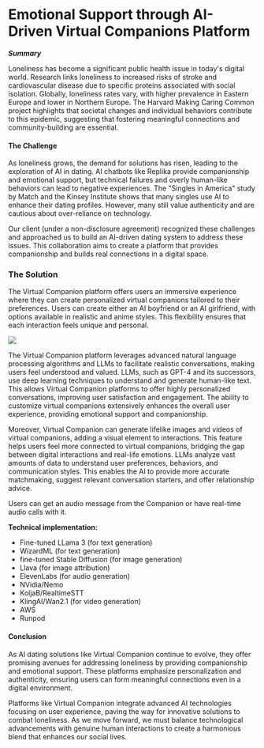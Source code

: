 # Emotional Support through AI-Driven Virtual Companions Platform

**_Summary_**

Loneliness has become a significant public health issue in today's digital world. Research links loneliness to increased risks of stroke and cardiovascular disease due to specific proteins associated with social isolation. Globally, loneliness rates vary, with higher prevalence in Eastern Europe and lower in Northern Europe. The Harvard Making Caring Common project highlights that societal changes and individual behaviors contribute to this epidemic, suggesting that fostering meaningful connections and community-building are essential.

#### The Challenge

As loneliness grows, the demand for solutions has risen, leading to the exploration of AI in dating. AI chatbots like Replika provide companionship and emotional support, but technical failures and overly human-like behaviors can lead to negative experiences. The "Singles in America" study by Match and the Kinsey Institute shows that many singles use AI to enhance their dating profiles. However, many still value authenticity and are cautious about over-reliance on technology.

  

Our client (under a non-disclosure agreement) recognized these challenges and approached us to build an AI-driven dating system to address these issues. This collaboration aims to create a platform that provides companionship and builds real connections in a digital space.

### The Solution

The Virtual Companion platform offers users an immersive experience where they can create personalized virtual companions tailored to their preferences. Users can create either an AI boyfriend or an AI girlfriend, with options available in realistic and anime styles. This flexibility ensures that each interaction feels unique and personal.

![](https://devrain.blob.core.windows.net/cases/case_image_49dab0c0.png)

The Virtual Companion platform leverages advanced natural language processing algorithms and LLMs to facilitate realistic conversations, making users feel understood and valued. LLMs, such as GPT-4 and its successors, use deep learning techniques to understand and generate human-like text. This allows Virtual Companion platforms to offer highly personalized conversations, improving user satisfaction and engagement. The ability to customize virtual companions extensively enhances the overall user experience, providing emotional support and companionship.

  

Moreover, Virtual Companion can generate lifelike images and videos of virtual companions, adding a visual element to interactions. This feature helps users feel more connected to virtual companions, bridging the gap between digital interactions and real-life emotions. LLMs analyze vast amounts of data to understand user preferences, behaviors, and communication styles. This enables the AI to provide more accurate matchmaking, suggest relevant conversation starters, and offer relationship advice.

  

Users can get an audio message from the Companion or have real-time audio calls with it.

  

**Technical implementation:**

*   Fine-tuned LLama 3 (for text generation)
*   WizardML (for text generation)
*   fine-tuned Stable Diffusion (for image generation)
*   Llava (for image attribution)
*   ElevenLabs (for audio generation)
*   NVidia/Nemo
*   KoljaB/RealtimeSTT
*   KlingAI/Wan2.1 (for video generation)
*   AWS
*   Runpod

  

#### Conclusion

As AI dating solutions like Virtual Companion continue to evolve, they offer promising avenues for addressing loneliness by providing companionship and emotional support. These platforms emphasize personalization and authenticity, ensuring users can form meaningful connections even in a digital environment.

  

Platforms like Virtual Companion integrate advanced AI technologies focusing on user experience, paving the way for innovative solutions to combat loneliness. As we move forward, we must balance technological advancements with genuine human interactions to create a harmonious blend that enhances our social lives.
